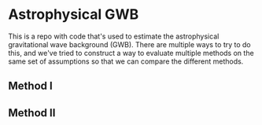 # Astrophysical GWB

This is a repo with code that's used to estimate the astrophysical gravitational wave background (GWB).
There are multiple ways to try to do this, and we've tried to construct a way to evaluate multiple methods on the same set of
assumptions so that we can compare the different methods.

## Method I

## Method II
